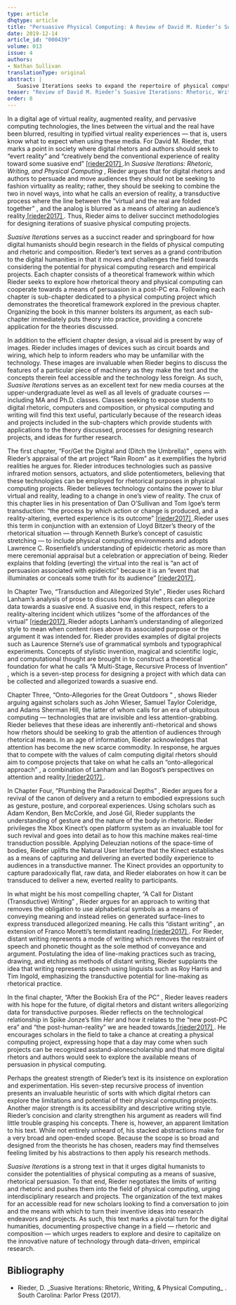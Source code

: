 ```yaml
---
type: article
dhqtype: article
title: "Persuasive Physical Computing: A Review of David M. Rieder’s Suasive Iterations: Rhetoric, Writing, & Physical Computing"
date: 2019-12-14
article_id: "000439"
volume: 013
issue: 4
authors:
- Nathan Sullivan
translationType: original
abstract: |
   Suasive Iterations seeks to expand the repertoire of physical computing, rhetoric, and digital humanities research in an age of pervasive technology and virtual reality. The book provides a collection of theoretical frameworks with which digital humanists can craft projects to evert the virtual and the real towards suasive ends. Rieder argues that digital rhetors and authors should seek to use the affordances of technology to bring the virtual and the real together to create reality altering experiences that are persuasive and transductive. This book is an invaluable tool for those new to the digital humanities as well as experienced scholars as it provides strong theoretical guidance as well as project ideas to promote research in the field.
teaser: "Review of David M. Rieder’s Suasive Iterations: Rhetoric, Writing, & Physical Computing"
order: 8
---
```


In a digital age of virtual reality, augmented reality, and pervasive computing technologies, the lines between the virtual and the real have been blurred, resulting in typified virtual reality experiences — that is, users know what to expect when using these media. For David M. Rieder, that marks a point in society where digital rhetors and authors should seek to “evert reality” and “creatively bend the conventional experience of reality toward some suasive end” <a class="footnote-ref" href="#rieder2017"> [rieder2017] </a>.In _Suasive Iterations: Rhetoric, Writing, and Physical Computing_ , Rieder argues that for digital rhetors and authors to persuade and move audiences they should not be seeking to fashion virtuality as reality; rather, they should be seeking to combine the two in novel ways, into what he calls an eversion of reality, a transductive process where the line between the “virtual and the real are folded together” , and the analog is blurred as a means of altering an audience’s reality<a class="footnote-ref" href="#rieder2017"> [rieder2017] </a>. Thus, Rieder aims to deliver succinct methodologies for designing iterations of suasive physical computing projects.

 _Suasive Iterations_ serves as a succinct reader and springboard for how digital humanists should begin research in the fields of physical computing and rhetoric and composition. Rieder’s text serves as a grand contribution to the digital humanities in that it moves and challenges the field towards considering the potential for physical computing research and empirical projects. Each chapter consists of a theoretical framework within which Rieder seeks to explore how rhetorical theory and physical computing can cooperate towards a means of persuasion in a post-PC era. Following each chapter is sub-chapter dedicated to a physical computing project which demonstrates the theoretical framework explored in the previous chapter. Organizing the book in this manner bolsters its argument, as each sub-chapter immediately puts theory into practice, providing a concrete application for the theories discussed.

In addition to the efficient chapter design, a visual aid is present by way of images. Rieder includes images of devices such as circuit boards and wiring, which help to inform readers who may be unfamiliar with the technology. These images are invaluable when Rieder begins to discuss the features of a particular piece of machinery as they make the text and the concepts therein feel accessible and the technology less foreign. As such, _Suasive Iterations_ serves as an excellent text for new media courses at the upper-undergraduate level as well as all levels of graduate courses — including MA and Ph.D. classes. Classes seeking to expose students to digital rhetoric, computers and composition, or physical computing and writing will find this text useful, particularly because of the research ideas and projects included in the sub-chapters which provide students with applications to the theory discussed, processes for designing research projects, and ideas for further research.

The first chapter, “For/Get the Digital and (Ditch the Umbrella)” , opens with Rieder’s appraisal of the art project “Rain Room” as it exemplifies the hybrid realities he argues for. Rieder introduces technologies such as passive infrared motion sensors, actuators, and slide potentiometers, believing that these technologies can be employed for rhetorical purposes in physical computing projects. Rieder believes technology contains the power to blur virtual and reality, leading to a change in one’s view of reality. The crux of this chapter lies in his presentation of Dan O’Sullivan and Tom Igoe’s term transduction: “the process by which action or change is produced, and a reality-altering, everted experience is its outcome” <a class="footnote-ref" href="#rieder2017"> [rieder2017] </a>.Rieder uses this term in conjunction with an extension of Lloyd Bitzer’s theory of the rhetorical situation — through Kenneth Burke’s concept of casuistic stretching — to include physical computing environments and adopts Lawrence C. Rosenfield’s understanding of epideictic rhetoric as more than mere ceremonial appraisal but a celebration or appreciation of being. Rieder explains that folding (everting) the virtual into the real is “an act of persuasion associated with epideictic” because it is an “event that illuminates or conceals some truth for its audience” <a class="footnote-ref" href="#rieder2017"> [rieder2017] </a>.

In Chapter Two, “Transduction and Allegorized Style” , Rieder uses Richard Lanham’s analysis of prose to discuss how digital rhetors can allegorize data towards a suasive end. A suasive end, in this respect, refers to a reality-altering incident which utilizes “some of the affordances of the virtual” <a class="footnote-ref" href="#rieder2017"> [rieder2017] </a>.Rieder adopts Lanham’s understanding of allegorized style to mean when content rises above its associated purpose or the argument it was intended for. Rieder provides examples of digital projects such as Laurence Sterne’s use of grammatical symbols and typographical experiments. Concepts of stylistic invention, magical and scientific logic, and computational thought are brought in to construct a theoretical foundation for what he calls “A Multi-Stage, Recursive Process of Invention” , which is a seven-step process for designing a project with which data can be collected and allegorized towards a suasive end.

Chapter Three, “Onto-Allegories for the Great Outdoors ” , shows Rieder arguing against scholars such as John Wieser, Samuel Taylor Coleridge, and Adams Sherman Hill, the latter of whom calls for an era of ubiquitous computing — technologies that are invisible and less attention-grabbing. Rieder believes that these ideas are inherently anti-rhetorical and shows how rhetors should be seeking to grab the attention of audiences through rhetorical means. In an age of information, Rieder acknowledges that attention has become the new scarce commodity. In response, he argues that to compete with the values of calm computing digital rhetors should aim to compose projects that take on what he calls an “onto-allegorical approach” , a combination of Lanham and Ian Bogost’s perspectives on attention and reality<a class="footnote-ref" href="#rieder2017"> [rieder2017] </a>.

In Chapter Four, “Plumbing the Paradoxical Depths” , Rieder argues for a revival of the canon of delivery and a return to embodied expressions such as gesture, posture, and corporeal experiences. Using scholars such as Adam Kendon, Ben McCorkle, and José Gil, Rieder supplants the understanding of gesture and the nature of the body in rhetoric. Rieder privileges the Xbox Kinect’s open platform system as an invaluable tool for such revival and goes into detail as to how this machine makes real-time transduction possible. Applying Deleuzian notions of the space-time of bodies, Rieder uplifts the Natural User Interface that the Kinect establishes as a means of capturing and delivering an everted bodily experience to audiences in a transductive manner. The Kinect provides an opportunity to capture paradoxically flat, raw data, and Rieder elaborates on how it can be transduced to deliver a new, everted reality to participants.

In what might be his most compelling chapter, “A Call for Distant (Transductive) Writing” , Rieder argues for an approach to writing that removes the obligation to use alphabetical symbols as a means of conveying meaning and instead relies on generated surface-lines to express transduced allegorized meaning. He calls this “distant writing” , an extension of Franco Moretti’s termdistant reading<a class="footnote-ref" href="#rieder2017"> [rieder2017] </a>. For Rieder, distant writing represents a mode of writing which removes the restraint of speech and phonetic thought as the sole method of conveyance and argument. Postulating the idea of line-making practices such as tracing, drawing, and etching as methods of distant writing, Rieder supplants the idea that writing represents speech using linguists such as Roy Harris and Tim Ingold, emphasizing the transductive potential for line-making as rhetorical practice.

In the final chapter, “After the Bookish Era of the PC” , Rieder leaves readers with his hope for the future, of digital rhetors and distant writers allegorizing data for transductive purposes. Rieder reflects on the technological relationship in Spike Jonze’s film _Her_ and how it relates to the “new post-PC era” and “the post-human-reality” we are headed towards<a class="footnote-ref" href="#rieder2017"> [rieder2017] </a>. He encourages scholars in the field to take a chance at creating a physical computing project, expressing hope that a day may come when such projects can be recognized asstand-alonescholarship and that more digital rhetors and authors would seek to explore the available means of persuasion in physical computing.

Perhaps the greatest strength of Rieder’s text is its insistence on exploration and experimentation. His seven-step recursive process of invention presents an invaluable heuristic of sorts with which digital rhetors can explore the limitations and potential of their physical computing projects. Another major strength is its accessibility and descriptive writing style. Rieder’s concision and clarity strengthen his argument as readers will find little trouble grasping his concepts. There is, however, an apparent limitation to his text. While not entirely unheard of, his stacked abstractions make for a very broad and open-ended scope. Because the scope is so broad and designed from the theorists he has chosen, readers may find themselves feeling limited by his abstractions to then apply his research methods.

 _Suasive Iterations_ is a strong text in that it urges digital humanists to consider the potentialities of physical computing as a means of suasive, rhetorical persuasion. To that end, Rieder negotiates the limits of writing and rhetoric and pushes them into the field of physical computing, urging interdisciplinary research and projects. The organization of the text makes for an accessible read for new scholars looking to find a conversation to join and the means with which to turn their inventive ideas into research endeavors and projects. As such, this text marks a pivotal turn for the digital humanities, documenting prospective change in a field — rhetoric and composition — which urges readers to explore and desire to capitalize on the innovative nature of technology through data-driven, empirical research.
## Bibliography

<ul>
<li id="rieder2017">Rieder, D. _Suasive Iterations: Rhetoric, Writing, & Physical Computing_ . South Carolina: Parlor Press (2017).
</li>

</ul>
